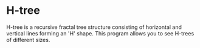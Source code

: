 # H-tree

H-tree is a recursive fractal tree structure consisting of horizontal and vertical lines forming an 'H' shape. This program allows you to see H-trees of different sizes.
